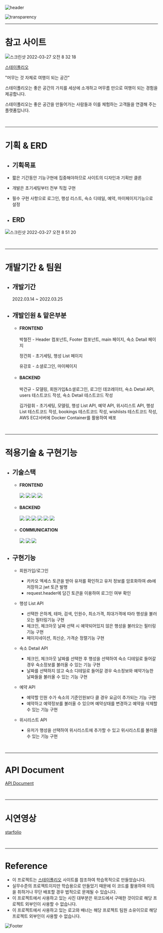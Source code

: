 ![header](https://capsule-render.vercel.app/api?type=waving&color=4c4ca0&height=100&section=header&fontSize=90)

![transparency](https://user-images.githubusercontent.com/57164712/160241939-35ffe254-c193-40c3-b405-3bd1eb31d25a.png)

---
# 참고 사이트

![스크린샷 2022-03-27 오전 8 32 18](https://user-images.githubusercontent.com/57164712/160260490-bb77a1ef-916f-4819-84be-280992f29d7d.png)

[스테이폴리오](https://www.stayfolio.com/)

"머무는 것 자체로 여행이 되는 공간"

스테이폴리오는 좋은 공간의 가치를 세상에 소개하고 머무름 만으로 여행이 되는 경험을 제공합니다.

스테이폴리오는 좋은 공간을 만들어가는 사람들과 이를 체험하는 고객들을 연결해 주는 플랫폼입니다. 

<br>

---
# 기획 & ERD

* ## 기획목표
* 짧은 기간동안 기능구현에 집중해야하므로 사이트의 디자인과 기획만 클론
* 개발은 초기세팅부터 전부 직접 구현
* 필수 구현 사항으로 로그인, 행성 리스트, 숙소 디테일, 예약, 마이페이지기능으로 설정

* ## ERD

![스크린샷 2022-03-27 오전 8 51 20](https://user-images.githubusercontent.com/57164712/160260848-f1a46bf0-591d-407b-8d25-4587dac95378.png)

<br>

---
# 개발기간 & 팀원

* ## 개발기간
    2022.03.14 ~ 2022.03.25
    
* ## 개발인원 & 맡은부분
  
  * #### FRONTEND
      
      박철진 - Header 컴포넌트, Footer 컴포넌트, main 페이지, 숙소 Detail 페이지
      
      정건희 - 초기세팅, 행성 List 페이지
      
      유강호 - 소셜로그인, 마이페이지
      
  * #### BACKEND
      
      박건규 - 모델링, 회원가입&소셜로그인, 로그인 데코레이터, 숙소 Detail API, users 테스트코드 작성, 숙소 Detail 테스트코드 작성
      
      김가람휘 - 초기세팅, 모델링, 행성 List API, 예약 API, 위시리스트 API, 행성 List 테스트코드 작성, bookings 테스트코드 작성, wishlists 테스트코드 작성, AWS EC2서버에 Docker Container를 활용하여 배포

<br>

---
# 적용기술 & 구현기능

* ## 기술스택

  * #### FRONTEND
    <a href="#"><img src="https://img.shields.io/badge/HTML-DD4B25?style=plastic&logo=html&logoColor=white"/></a>
    <a href="#"><img src="https://img.shields.io/badge/SASS-254BDD?style=plastic&logo=sass&logoColor=white"/></a>
    <a href="#"><img src="https://img.shields.io/badge/javascript-EFD81D?style=plastic&logo=javascript&logoColor=white"/></a>
    <a href="#"><img src="https://img.shields.io/badge/React-68D5F3?style=plastic&logo=react&logoColor=white"/></a>
    
  * #### BACKEND
    <a href="#"><img src="https://img.shields.io/badge/python-3873A9?style=plastic&logo=python&logoColor=white"/></a>
    <a href="#"><img src="https://img.shields.io/badge/Django-0B4B33?style=plastic&logo=django&logoColor=white"/></a>
    <a href="#"><img src="https://img.shields.io/badge/MySQL-005E85?style=plastic&logo=mysql&logoColor=white"/></a>
    <a href="#"><img src="https://img.shields.io/badge/AWS-FF9701?style=plastic&logo=aws&logoColor=white"/></a>
    <a href="#"><img src="https://img.shields.io/badge/docker-0067a3?style=plastic&logo=aws&logoColor=blue"/></a>
    <a href="#"><img src="https://img.shields.io/badge/postman-F76934?style=plastic&logo=postman&logoColor=white"/></a>
    
  * #### COMMUNICATION
    <a href="#"><img src="https://img.shields.io/badge/github-1B1E23?style=plastic&logo=github&logoColor=white"/></a>
    <a href="#"><img src="https://img.shields.io/badge/Slack-D91D57?style=plastic&logo=slack&logoColor=white"/></a>
    <a href="#"><img src="https://img.shields.io/badge/Trello-2580F7?style=plastic&logo=trello&logoColor=white"/></a>

* ## 구현기능
  * 회원가입/로그인
    * 카카오 엑세스 토큰을 받아 유저를 확인하고 유저 정보를 암호화하여 db에 저장하고 jwt 토큰 발행
    * request.header에 담긴 토큰을 이용하여 로그인 여부 확인
  
  * 행성 List API
    * 선택한 은하계, 테마, 검색, 인원수, 최소가격, 최대가격에 따라 행성을 불러오는 필터링기능 구현
    * 체크인, 체크아웃 날짜 선택 시 예약되어있지 않은 행성을 불러오는 필터링기능 구현
    * 페이지네이션, 최신순, 가격순 정렬기능 구현

  * 숙소 Detail API
    * 체크인, 체크아웃 날짜를 선택한 후 행성을 선택하여 숙소 디테일로 들어갈 경우 숙소정보를 불러올 수 있는 기능 구현
    * 날짜를 선택하지 않고 숙소 디테일로 들어갈 경우 숙소정보와 예약가능한 날짜들을 불러올 수 있는 기능 구현

  * 예약 API
    * 예약할 인원 수가 숙소의 기준인원보다 클 경우 요금이 추가되는 기능 구현
    * 예약하고 예약정보를 불러올 수 있으며 예약상태를 변경하고 예약을 삭제할 수 있는 기능 구현
  
  * 위시리스트 API
    * 유저가 행성을 선택하여 위시리스트에 추가할 수 있고 위시리스트를 불러올 수 있는 기능 구현

<br>

---
# API Document

[API Document](https://documenter.getpostman.com/view/19725087/UVsSMigh)

<br>

---
# 시연영상

[starfolio](https://www.youtube.com/watch?v=BfIAwz-oeyc)

<br>

---
# Reference

* 이 프로젝트는 [스테이폴리오](https://www.stayfolio.com/) 사이트를 참조하여 학습목적으로 만들었습니다.
* 실무수준의 프로젝트이지만 학습용으로 만들었기 때문에 이 코드를 활용하여 이득을 취하거나 무단 배포할 경우 법적으로 문제될 수 있습니다.
* 이 프로젝트에서 사용하고 있는 사진 대부분은 위코드에서 구매한 것이므로 해당 프로젝트 외부인이 사용할 수 없습니다.
* 이 프로젝트에서 사용하고 있는 로고와 배너는 해당 프로젝트 팀원 소유이므로 해당 프로젝트 외부인이 사용할 수 없습니다.

![Footer](https://capsule-render.vercel.app/api?type=waving&color=4c4ca0&height=100&section=footer)
